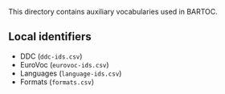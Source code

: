 This directory contains auxiliary vocabularies used in BARTOC.

## Local identifiers

* DDC (`ddc-ids.csv`)
* EuroVoc (`eurovoc-ids.csv`)
* Languages (`language-ids.csv`)
* Formats (`formats.csv`)


